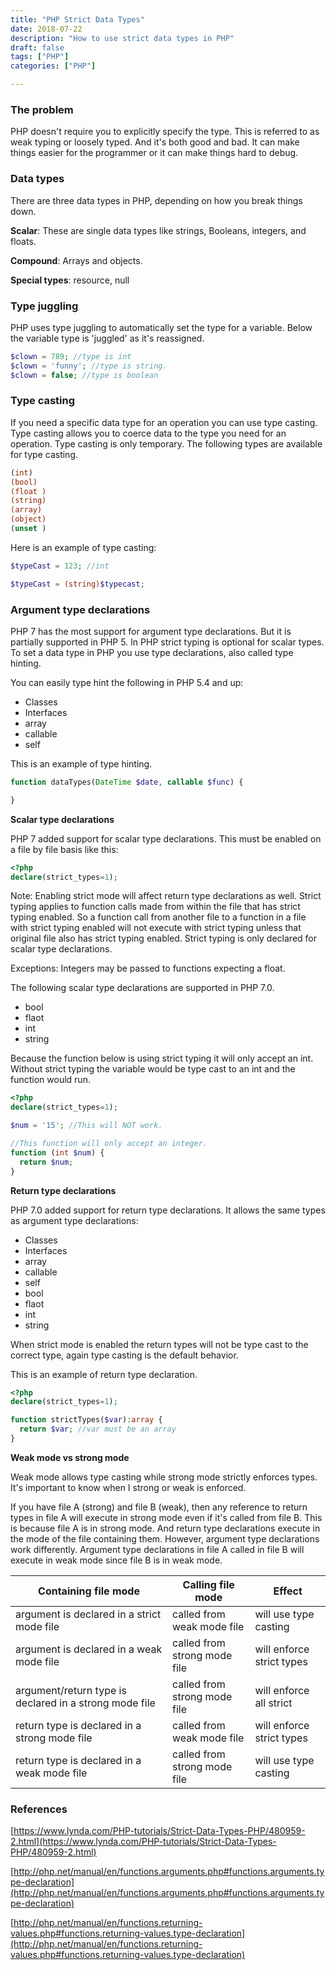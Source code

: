 ```yaml
---
title: "PHP Strict Data Types"
date: 2018-07-22
description: "How to use strict data types in PHP"
draft: false
tags: ["PHP"]
categories: ["PHP"]

---
```







### The problem



PHP doesn't require you to explicitly specify the type. This is referred to as weak typing or loosely typed.  And it's both good and bad.  It can make things easier for the programmer or it can make things hard to debug. 







### Data types

There are three data types in PHP, depending on how you break things down.

**Scalar**: These are single data types like strings, Booleans, integers, and floats. 

**Compound**: Arrays and objects. 

**Special types**: resource, null 





### Type juggling 

PHP uses type juggling to automatically set the type for a variable. Below the variable type is 'juggled' as it's reassigned. 

```php
$clown = 789; //type is int
$clown = 'funny'; //type is string.
$clown = false; //type is boolean
```





### Type casting



If you need a specific data type for an operation you can use type casting. Type casting allows you to coerce data to the type you need for an operation. Type casting is only temporary. The following types are available for type casting. 

```php
(int)
(bool)
(float )
(string)
(array)
(object)
(unset )
```



Here is an example of type casting: 

```php
$typeCast = 123; //int

$typeCast = (string)$typecast;

```



### Argument type declarations

PHP 7 has the most support for argument type declarations. But it is partially supported in PHP 5. In PHP strict typing is optional for scalar types. To set a data type in PHP you use type declarations, also called type hinting. 



You can easily type hint the following in PHP 5.4 and up: 

- Classes 
- Interfaces 
- array
- callable 
- self



This is an example of type hinting.

```php
function dataTypes(DateTime $date, callable $func) {

}
```



**Scalar type declarations**

PHP 7 added support for scalar type declarations. This must be enabled on a file by file basis like this:

```php
<?php 
declare(strict_types=1);
```



Note: Enabling strict mode will affect return type declarations as well. Strict typing applies to function calls made from within the file that has strict typing enabled. So a function call from another file to a function in a file with strict typing enabled will not execute with strict typing unless that original file also has strict typing enabled.  Strict typing is only declared for scalar type declarations. 



Exceptions: Integers may be passed to functions expecting a float. 



The following scalar type declarations are supported in PHP 7.0.

- bool 
- flaot
- int
- string 



Because the function below is using strict typing it will only accept an int. Without strict typing the variable would be type cast to an int and the function would run. 

```php
<?php 
declare(strict_types=1);

$num = '15'; //This will NOT work.

//This function will only accept an integer.
function (int $num) {
  return $num;
}
```





**Return type declarations** 

PHP 7.0 added support for return type declarations. It allows the same types as argument type declarations: 

- Classes 
- Interfaces 
- array
- callable 
- self
- bool 
- flaot
- int
- string 



When strict mode is enabled the return types will not be type cast to the correct type, again type casting is the default behavior. 



This is an example of return type declaration. 

```php
<?php 
declare(strict_types=1);

function strictTypes($var):array {
  return $var; //var must be an array
}
```





**Weak mode vs strong mode**

Weak mode allows type casting while strong mode strictly enforces types.   It's important to know when I strong or weak is enforced. 



If you have file A (strong) and file B (weak), then any reference to return types in file A will execute in strong mode even if it's called from file B. This is because file A is in strong mode. And return type declarations execute in the mode of the file containing them.  However, argument type declarations work differently. Argument type declarations in file A called in file B will execute in weak mode since file B is in weak mode. 



| Containing file mode                     | Calling file mode            | Effect                    |
| ---------------------------------------- | ---------------------------- | ------------------------- |
| argument is declared in a strict mode file | called from weak mode file   | will use type casting     |
| argument is declared in a weak mode file | called from strong mode file | will enforce strict types |
| argument/return type is declared in a strong mode file | called from strong mode file | will enforce all strict   |
| return type is declared in a strong mode file | called from weak mode file   | will enforce strict types |
| return type is declared in a weak mode file | called from strong mode file | will use type casting     |





### References 

[https://www.lynda.com/PHP-tutorials/Strict-Data-Types-PHP/480959-2.html](https://www.lynda.com/PHP-tutorials/Strict-Data-Types-PHP/480959-2.html)

[http://php.net/manual/en/functions.arguments.php#functions.arguments.type-declaration](http://php.net/manual/en/functions.arguments.php#functions.arguments.type-declaration)

[http://php.net/manual/en/functions.returning-values.php#functions.returning-values.type-declaration](http://php.net/manual/en/functions.returning-values.php#functions.returning-values.type-declaration)

